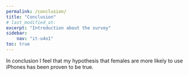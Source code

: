 ```yaml
---
permalink: /conclusion/
title: "Conclusion"
# last_modified_at: 
excerpt: "Introduction about the survey"
sidebar:
    nav: "it-u4o1"
toc: true
---
```

In conclusion I feel that my hypothesis that females are more likely to use iPhones has been proven to be true. 
